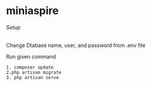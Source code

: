 # miniaspire
###### Setup
Change Dtabase name, user, and password from .env file

Run given command 
```
1. composer update
2.php artisan migrate
3. php artisan serve
```
